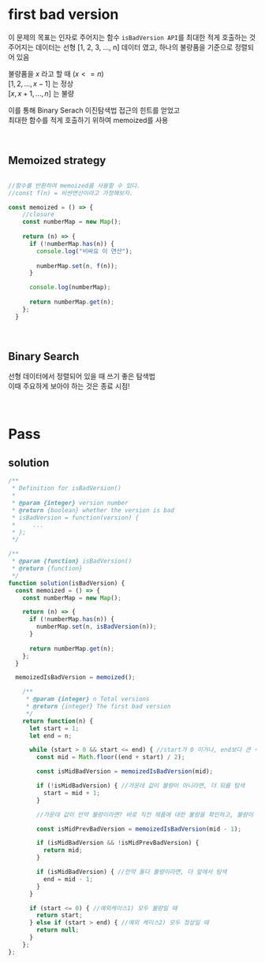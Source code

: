 # first bad version

이 문제의 목표는 인자로 주어지는 함수 `isBadVersion API`를 최대한 적게 호출하는 것 <br>
주어지는 데이터는 선형 [1, 2, 3, ..., n] 데이터 였고, 하나의 불량품을 기준으로 정렬되어 있음<br>

불량품을 $x$ 라고 할 때 ($x <= n$) <br>
$[1, 2, ..., x - 1]$ 는 정상 <br>
$[x, x + 1, ..., n]$ 는 불량 <br>

이를 통해 Binary Serach 이진탐색법 접근의 힌트를 얻었고 <br>
최대한 함수를 적게 호출하기 위하여 memoized를 사용 <br>

</br>

## Memoized strategy

```js

//함수를 반환하여 memoized를 사용할 수 있다.
//const f(n) = 비싼연산이라고 가정해보자.

const memoized = () => {
    //closure
    const numberMap = new Map();
  
    return (n) => {
      if (!numberMap.has(n)) {
        console.log("비싸요 이 연산");
        
        numberMap.set(n, f(n));
      }

      console.log(numberMap);
      
      return numberMap.get(n);
    };
  }
```

</br>

## Binary Search

선형 데이터에서 정렬되어 있을 때 쓰기 좋은 탐색법 <br>
이때 주요하게 보아야 하는 것은 종료 시점! <br>

</br>

# Pass

## solution

```js
/**
 * Definition for isBadVersion()
 * 
 * @param {integer} version number
 * @return {boolean} whether the version is bad
 * isBadVersion = function(version) {
 *     ...
 * };
 */

/**
 * @param {function} isBadVersion()
 * @return {function}
 */
function solution(isBadVersion) {
  const memoized = () => {
    const numberMap = new Map();

    return (n) => {
      if (!numberMap.has(n)) {
        numberMap.set(n, isBadVersion(n));
      }
    
      return numberMap.get(n);
    };
  }

  memoizedIsBadVersion = memoized();

    /**
     * @param {integer} n Total versions
     * @return {integer} The first bad version
     */
    return function(n) {
      let start = 1;
      let end = n;

      while (start > 0 && start <= end) { //start가 0 이거나, end보다 큰 수가 됬을 때는 모두 탐색한 시점이므로 종료
        const mid = Math.floor((end + start) / 2);

        const isMidBadVersion = memoizedIsBadVersion(mid);

        if (!isMidBadVersion) { //가운데 값이 불량이 아니라면, 더 뒤를 탐색
          start = mid + 1;
        }

        //가운데 값이 만약 불량이라면? 바로 직전 제품에 대한 불량을 확인하고, 불량이 아닐 때 현재 가운데 값이 최초 불량이 됨.

        const isMidPrevBadVersion = memoizedIsBadVersion(mid - 1);

        if (isMidBadVersion && !isMidPrevBadVersion) {
          return mid;
        }

        if (isMidBadVersion) { //만약 둘다 불량이라면, 더 앞에서 탐색
          end = mid - 1;
        }
      }

      if (start <= 0) { //예외케이스1) 모두 불량일 때
        return start;
      } else if (start > end) { //예외 케이스2) 모두 정상일 때
        return null;
      }
    };
};

```
